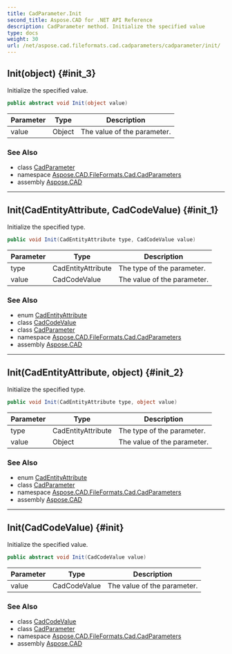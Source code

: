 ```yaml
---
title: CadParameter.Init
second_title: Aspose.CAD for .NET API Reference
description: CadParameter method. Initialize the specified value
type: docs
weight: 30
url: /net/aspose.cad.fileformats.cad.cadparameters/cadparameter/init/
---
```

## Init(object) {#init_3}

Initialize the specified value.

```csharp
public abstract void Init(object value)
```

| Parameter | Type | Description |
| --- | --- | --- |
| value | Object | The value of the parameter. |

### See Also

* class [CadParameter](../)
* namespace [Aspose.CAD.FileFormats.Cad.CadParameters](../../cadparameter/)
* assembly [Aspose.CAD](../../../)

---

## Init(CadEntityAttribute, CadCodeValue) {#init_1}

Initialize the specified type.

```csharp
public void Init(CadEntityAttribute type, CadCodeValue value)
```

| Parameter | Type | Description |
| --- | --- | --- |
| type | CadEntityAttribute | The type of the parameter. |
| value | CadCodeValue | The value of the parameter. |

### See Also

* enum [CadEntityAttribute](../../../aspose.cad.fileformats.cad/cadentityattribute/)
* class [CadCodeValue](../../../aspose.cad.fileformats.cad/cadcodevalue/)
* class [CadParameter](../)
* namespace [Aspose.CAD.FileFormats.Cad.CadParameters](../../cadparameter/)
* assembly [Aspose.CAD](../../../)

---

## Init(CadEntityAttribute, object) {#init_2}

Initialize the specified type.

```csharp
public void Init(CadEntityAttribute type, object value)
```

| Parameter | Type | Description |
| --- | --- | --- |
| type | CadEntityAttribute | The type of the parameter. |
| value | Object | The value of the parameter. |

### See Also

* enum [CadEntityAttribute](../../../aspose.cad.fileformats.cad/cadentityattribute/)
* class [CadParameter](../)
* namespace [Aspose.CAD.FileFormats.Cad.CadParameters](../../cadparameter/)
* assembly [Aspose.CAD](../../../)

---

## Init(CadCodeValue) {#init}

Initialize the specified value.

```csharp
public abstract void Init(CadCodeValue value)
```

| Parameter | Type | Description |
| --- | --- | --- |
| value | CadCodeValue | The value of the parameter. |

### See Also

* class [CadCodeValue](../../../aspose.cad.fileformats.cad/cadcodevalue/)
* class [CadParameter](../)
* namespace [Aspose.CAD.FileFormats.Cad.CadParameters](../../cadparameter/)
* assembly [Aspose.CAD](../../../)



